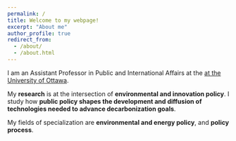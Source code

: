 ```yaml
---
permalink: /
title: Welcome to my webpage!
excerpt: "About me"
author_profile: true
redirect_from:
  - /about/
  - /about.html
---
```


I am an Assistant Professor in Public and International Affairs at the <a href="https://uniweb.uottawa.ca/view/profile/members/Myriam-Gr-goire-Zawilski?lang=en">at the University of Ottawa</a>.


My **research** is at the intersection of **environmental and innovation policy**.  I study how **public policy shapes the development and diffusion of technologies needed to advance decarbonization goals**. 

My fields of specialization are **environmental and energy policy**, and **policy process**.
